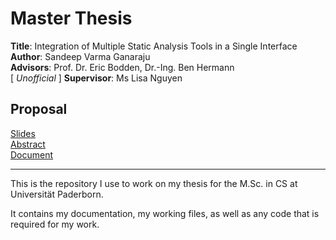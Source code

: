 # Master Thesis

**Title**: Integration of Multiple Static Analysis Tools in a Single Interface <br />
**Author**: Sandeep Varma Ganaraju <br />
**Advisors**: Prof. Dr. Eric Bodden, Dr.-Ing. Ben Hermann <br />
[ *Unofficial* ] **Supervisor**: Ms Lisa Nguyen <br />

## Proposal 
[Slides](https://github.com/gsvarma/MSAT-UI/blob/master/docs/slides/Proposal_presentation_MSAT-UI.pdf) <br />
[Abstract](https://github.com/gsvarma/SAT-Responsive/blob/master/latex/abstract/abstract.pdf) <br />
[Document](https://github.com/gsvarma/SAT-Responsive/blob/master/latex/proposal/thesis.pdf) <br />

---

This is the repository I use to work on my thesis for the M.Sc. in CS at Universität Paderborn.

It contains my documentation, my working files, as well as any code that is required for my work.

